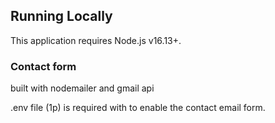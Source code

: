 ## Running Locally

This application requires Node.js v16.13+.


### Contact form

built with nodemailer and gmail api

.env file (1p) is required with to enable the contact email form.
